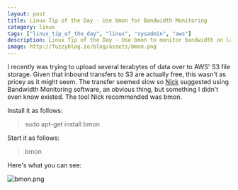 ```yaml
---
layout: post
title: Linux Tip of the Day - Use bmon for Bandwidth Monitoring
category: linux
tags: ["linux_tip_of_the_day", "linux", "sysadmin", "aws"]
description: Linux Tip of the Day - Use bmon to monitor bandwidth on large file transfers.
image: http://fuzzyblog.io/blog/assets/bmon.png
---
```

I recently was trying to upload several terabytes of data over to AWS' S3 file storage.  Given that inbound transfers to S3 are actually free, this wasn't as pricey as it might seem.  The transfer seemed slow so [Nick](http://nickjanetakis.com/blog/) suggested using Bandwidth Monitoring software, an obvious thing, but something I didn't even know existed.  The tool Nick recommended was bmon.

Install it as follows:

> sudo apt-get install bmon

Start it as follows:

> bmon

Here's what you can see:

![bmon.png](/blog/assets/bmon.png)